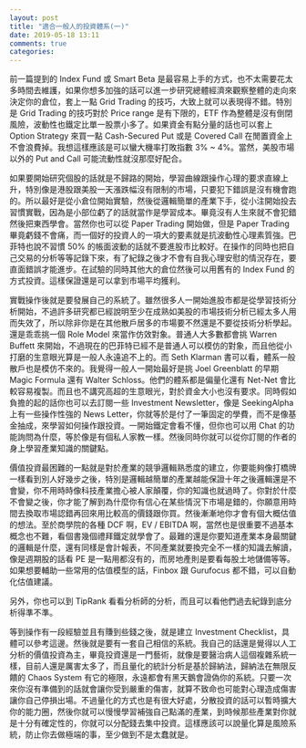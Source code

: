 ```yaml
---
layout: post
title: "適合一般人的投資體系(一)"
date: 2019-05-18 13:11
comments: true
categories: 
---
```

前一篇提到的 Index Fund 或 Smart Beta 是最容易上手的方式，也不太需要花太多時間去維護，如果你想多加強的話可以進一步研究總體經濟來觀察整體的走向來決定你的倉位，套上一點 Grid Trading 的技巧，大致上就可以表現得不錯。特別是 Grid Trading 的技巧對於 Price range 是有下限的，ETF 作為整體是沒有倒閉風險，波動性也鐵定比單一股票小多了。如果資金有點分量的話也可以套上 Option Strategy 來買一點 Cash-Secured Put 或是 Covered Call 在閒置資金上不會浪費掉。我想這樣應該是可以蠻大機率打敗指數 3% ~ 4%。當然，美股市場以外的 Put and Call 可能流動性就沒那麼好配合。

如果要開始研究個股的話就是不歸路的開始，學習曲線跟操作心理的要求直線上升，特別像是港股跟美股一天漲跌幅沒有限制的市場，只要犯下錯誤是沒有機會跑的。所以最好是從小倉位開始實驗，然後從邏輯簡單的產業下手，從小注開始投去習慣實戰，因為是小部位虧了的話就當作是學習成本。畢竟沒有人生來就不會犯錯然後把東西學會。當然你也可以從 Paper Trading 開始做，但是 Paper Trading 畢竟虧錢不會痛，而一個好的投資人的一項大的要素就是抗波動性心理素質強。巴菲特也說不習慣 50% 的帳面波動的話就不要進股市比較好。在操作的同時也把自己交易的分析等等記錄下來，有了紀錄之後才不會有自我心理安慰的情況存在，要直面錯誤才能進步。在試驗的同時其他大的倉位然後可以用舊有的 Index Fund 的方式投資。這樣保證還是可以拿到市場平均獲利。

實戰操作後就是要發展自己的系統了。雖然很多人一開始進股市都是從學習技術分析開始，不過許多研究都已經說明至少在成熟如美股的市場技術分析已經太多人用而失效了，所以除非你是在其他散戶居多的市場要不然還是不要從技術分析學起。還是乖乖挑一個 Role Model 來當作仿效對象。普通人大多數都會挑 Warren Buffett 來開始，不過現在的巴菲特已經不是普通人可以模仿的對象，而且他從小打磨的生意眼光算是一般人永遠追不上的。而 Seth Klarman 書可以看，體系一般散戶也是模仿不來的。我覺得一般人一開始最好是挑 Joel Greenblatt 的早期 Magic Formula 還有 Walter Schloss。他們的體系都是偏量化還有 Net-Net 會比較容易複製。而且也不講究高超的生意眼光，對於資金大小也沒有要求。同時假如負擔的起的話你也可以去訂閱一些 Investment Newsletter，像是 SeekingAlpha 上有一些操作性強的 News Letter，你就等於是付了一筆固定的學費，而不是像基金抽成，來學習如何操作跟投資。一開始鐵定會看不懂，但你也可以用 Chat 的功能詢問為什麼，等於像是有個私人家教一樣。然後同時你就可以從你訂閱的作者的身上學習產業知識的關鍵點。

價值投資最困難的一點就是對於產業的競爭邏輯熟悉度的建立，你要能夠像打橋牌一樣看到別人好幾步之後，特別是邏輯越簡單的產業越能保證十年之後邏輯還是不會變，你不用時時像科技產業擔心被人家顛覆，你的知識也就過時了。你對於什麼不會變之後，你才能了解到為什麼你有信心在某些情況下市場是錯的，你願意用時間去換取市場認錯再回來用比較高的價錢跟你買。然後漸漸地你才會有個大概估值的想法。至於商學院的各種 DCF 啊，EV / EBITDA 啊，當然也是很重要不過基本概念也不難，看個書幾個禮拜鐵定就學會了。最難的還是你要知道產業本身最關鍵的邏輯是什麼，還有同樣是會計報表，不同產業就要換完全不一樣的知識去解讀，像是週期股的話看 PE 是一點用都沒有的，而房地產則是要看每股土地儲備等等。如果想要輔助一些常用的估值模型的話，Finbox 跟 Gurufocus 都不錯，可以自動化估值建議。

另外，你也可以到 TipRank 看看分析師的分析，而且可以看他們過去紀錄到底分析得準不準。

等到操作有一段經驗並且有賺到些錢之後，就是建立 Investment Checklist，具體可以參考這邊。然後就是要有一套自己相信的系統。我自己的話還是覺得以人工分析的價值投資為主，畢竟投資還是一門藝術，就像是要醫治病人這個複雜系統一樣，目前人還是厲害太多了，而且量化的統計分析是基於歸納法，歸納法在無限反饋的 Chaos System 有它的極限，永遠都會有黑天鵝會證偽你的系統。只要一次來你沒有準備到的話就會讓你受到嚴重的傷害，就算不致命也可能對心理造成傷害讓你自己停損出場。不過量化的方式也是有很大好處，分散投資的話可以暫時擴大你的能力圈，然後你就可以慢慢學習補強自己點滿的產業，到時候那些產業對你就是十分有確定性的，你就可以分配錢去集中投資。這樣應該可以說量化算是風險系統，防止你去做極端的事，至少做到不是太蠢就是。
